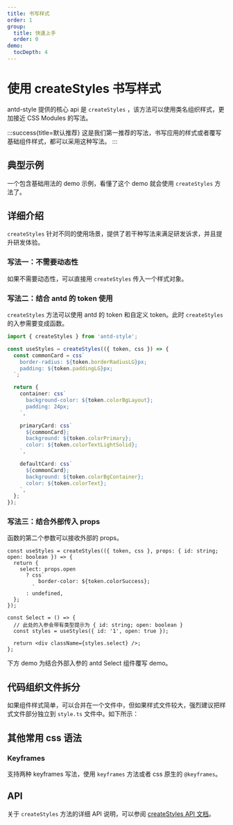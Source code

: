 ```yaml
---
title: 书写样式
order: 1
group:
  title: 快速上手
  order: 0
demo:
  tocDepth: 4
---
```


# 使用 createStyles 书写样式

antd-style 提供的核心 api 是 `createStyles` ，该方法可以使用类名组织样式，更加接近 CSS Modules 的写法。

:::success{title=默认推荐}
这是我们第一推荐的写法，书写应用的样式或者覆写基础组件样式，都可以采用这种写法。
:::

## 典型示例

一个包含基础用法的 demo 示例，看懂了这个 demo 就会使用 `createStyles` 方法了。

<code src="../demos/createStyles/default.tsx"></code>

## 详细介绍

`createStyles` 针对不同的使用场景，提供了若干种写法来满足研发诉求，并且提升研发体验。

### 写法一：不需要动态性

如果不需要动态性，可以直接用 `createStyles` 传入一个样式对象。

<code src="../demos/createStyles/SimpleObject.tsx"></code>

### 写法二：结合 antd 的 token 使用

`createStyles` 方法可以使用 antd 的 token 和自定义 token。此时 `createStyles` 的入参需要变成函数。

```ts
import { createStyles } from 'antd-style';

const useStyles = createStyles(({ token, css }) => {
  const commonCard = css`
    border-radius: ${token.borderRadiusLG}px;
    padding: ${token.paddingLG}px;
  `;

  return {
    container: css`
      background-color: ${token.colorBgLayout};
      padding: 24px;
    `,

    primaryCard: css`
      ${commonCard};
      background: ${token.colorPrimary};
      color: ${token.colorTextLightSolid};
    `,

    defaultCard: css`
      ${commonCard};
      background: ${token.colorBgContainer};
      color: ${token.colorText};
    `,
  };
});
```

<code src="../demos/createStyles/AntdToken.tsx"></code>

### 写法三：结合外部传入 props

函数的第二个参数可以接收外部的 props。

```tsx | pure
const useStyles = createStyles(({ token, css }, props: { id: string; open: boolean }) => {
  return {
    select: props.open
      ? css`
          border-color: ${token.colorSuccess};
        `
      : undefined,
  };
});

const Select = () => {
  // 此处的入参会带有类型提示为 { id: string; open: boolean }
  const styles = useStyles({ id: '1', open: true });

  return <div className={styles.select} />;
};
```

下方 demo 为结合外部入参的 antd Select 组件覆写 demo。

<code src="../demos/createStyles/withProps.tsx"></code>

## 代码组织文件拆分

如果组件样式简单，可以合并在一个文件中，但如果样式文件较大，强烈建议把样式文件部分独立到 `style.ts` 文件中。如下所示：

<code src="../demos/createStyles/Command/index.tsx" ></code>

## 其他常用 css 语法

### Keyframes

支持两种 keyframes 写法，使用 `keyframes` 方法或者 css 原生的 `@keyframes`。

<code src="../demos/createStyles/Keyframes.tsx" ></code>

## API

关于 `createStyles` 方法的详细 API 说明，可以参阅 [createStyles API 文档](/api/create-styles)。
